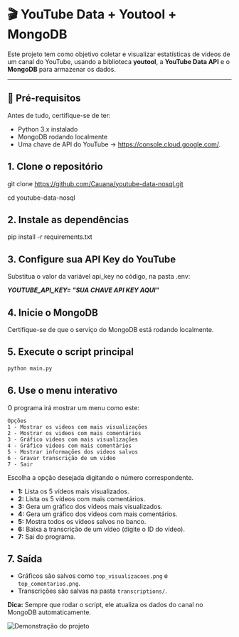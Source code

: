 <h1> 🎬 YouTube Data + Youtool + MongoDB </h1>

Este projeto tem como objetivo coletar e visualizar estatísticas de vídeos de um canal do YouTube, usando a biblioteca **youtool**, a **YouTube Data API** e o **MongoDB** para armazenar os dados.

---

<h2> 📌 Pré-requisitos </h2>

Antes de tudo, certifique-se de ter:

- Python 3.x instalado  
- MongoDB rodando localmente  
- Uma chave de API do YouTube -> https://console.cloud.google.com/. 

<h2> 1. Clone o repositório </h2>

git clone https://github.com/Cauana/youtube-data-nosql.git

cd youtube-data-nosql

<h2> 2. Instale as dependências </h2>

pip install -r requirements.txt

<h2> 3. Configure sua API Key do YouTube </h2>

Substitua o valor da variável api_key no código, na pasta .env:

***YOUTUBE_API_KEY= "SUA CHAVE API KEY AQUI"***

<h2> 4. Inicie o MongoDB </h2>

Certifique-se de que o serviço do MongoDB está rodando localmente.

<h2> 5. Execute o script principal </h2>

```sh
python main.py
```

<h2> 6. Use o menu interativo </h2> 

O programa irá mostrar um menu como este:

```
Opções
1 - Mostrar os videos com mais visualizações
2 - Mostrar os videos com mais comentários
3 - Gráfico videos com mais visualizações
4 - Gráfico videos com mais comentários
5 - Mostrar informações dos videos salvos 
6 - Gravar transcrição de um video 
7 - Sair
```

Escolha a opção desejada digitando o número correspondente.

- **1:** Lista os 5 vídeos mais visualizados.
- **2:** Lista os 5 vídeos com mais comentários.
- **3:** Gera um gráfico dos vídeos mais visualizados.
- **4:** Gera um gráfico dos vídeos com mais comentários.
- **5:** Mostra todos os vídeos salvos no banco.
- **6:** Baixa a transcrição de um vídeo (digite o ID do vídeo).
- **7:** Sai do programa.

<h2>  7. Saída </h2> 

- Gráficos são salvos como `top_visualizacoes.png` e `top_comentarios.png`.
- Transcrições são salvas na pasta `transcriptions/`.

**Dica:** Sempre que rodar o script, ele atualiza os dados do canal no MongoDB automaticamente.

![Demonstração do projeto](https://github.com/Cauana/youtube-data-nosql/blob/main/gif/aplicacao-funcionando.gif?raw=true)
